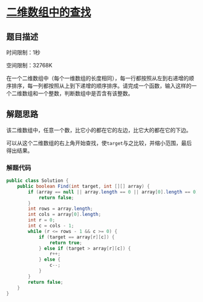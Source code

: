 # [二维数组中的查找](https://www.nowcoder.com/practice/abc3fe2ce8e146608e868a70efebf62e?tpId=13&tqId=11154&tPage=1&rp=1&ru=/ta/coding-interviews&qru=/ta/coding-interviews/question-ranking)

## 题目描述

时间限制：1秒 

空间限制：32768K

在一个二维数组中（每个一维数组的长度相同），每一行都按照从左到右递增的顺序排序，每一列都按照从上到下递增的顺序排序。请完成一个函数，输入这样的一个二维数组和一个整数，判断数组中是否含有该整数。

## 解题思路

该二维数组中，任意一个数，比它小的都在它的左边，比它大的都在它的下边。

可以从这个二维数组的右上角开始查找，使`target`与之比较，并缩小范围，最后得出结果。

### 解题代码

```java
public class Solution {
    public boolean Find(int target, int [][] array) {
        if (array == null || array.length == 0 || array[0].length == 0) {
            return false;
        }
        int rows = array.length;
        int cols = array[0].length;
        int r = 0;
        int c = cols - 1;
        while (r <= rows - 1 && c >= 0) {
            if (target == array[r][c]) {
                return true;
            } else if (target > array[r][c]) {
                r++;
            } else {
                c--;
            }
        }
        return false;
    }
}
```